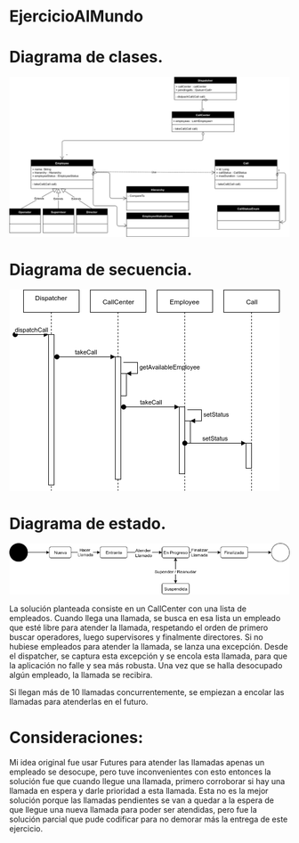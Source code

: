 # EjercicioAlMundo

# Diagrama de clases.

![alt text](https://github.com/facuchaves/EjercicioAlMundo/blob/master/Images/DiagramaDeClases.png)

# Diagrama de secuencia.

![alt text](https://github.com/facuchaves/EjercicioAlMundo/blob/master/Images/DiagramaDeSecuencia.png)

# Diagrama de estado.

![alt text](https://github.com/facuchaves/EjercicioAlMundo/blob/master/Images/DiagramaDeEstados.png)

La solución planteada consiste en un CallCenter con una lista de empleados. Cuando llega una llamada, se busca en esa lista un empleado que esté libre para atender la llamada, respetando el orden de primero buscar operadores, luego supervisores y finalmente directores. Si no hubiese empleados para atender la llamada, se lanza una excepción. Desde el dispatcher, se captura esta excepción y se encola esta llamada, para que la aplicación no falle y sea más robusta. Una vez que se halla desocupado algún empleado, la llamada se recibira.

Si llegan más de 10 llamadas concurrentemente, se empiezan a encolar las llamadas para atenderlas en el futuro.

# Consideraciones:

Mi idea original fue usar Futures para atender las llamadas apenas un empleado se desocupe, pero tuve inconvenientes con esto entonces la solución fue que cuando llegue una llamada, primero corroborar si hay una llamada en espera y darle prioridad a esta llamada. Esta no es la mejor solución porque las llamadas pendientes se van a quedar a la espera de que llegue una nueva llamada para poder ser atendidas, pero fue la solución parcial que pude codificar para no demorar más la entrega de este ejercicio.
